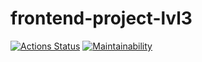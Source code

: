 # frontend-project-lvl3

[![Actions Status](https://github.com/voitd/frontend-project-lvl3/workflows/rss-reader-ci/badge.svg)](https://github.com/voitd/frontend-project-lvl3/actions?query=workflow%3Arss-reader-ci)
[![Maintainability](https://api.codeclimate.com/v1/badges/694b56fbf05eab3f9a58/maintainability)](https://codeclimate.com/github/voitd/frontend-project-lvl3/maintainability)
